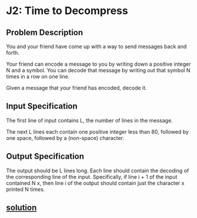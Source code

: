 # J2: Time to Decompress

## Problem Description

You and your friend have come up with a way to send messages back and forth.

Your friend can encode a message to you by writing down a positive integer N and a symbol. You
can decode that message by writing out that symbol N times in a row on one line.

Given a message that your friend has encoded, decode it.

## Input Specification

The first line of input contains L, the number of lines in the message.

The next L lines each contain one positive integer less than 80, followed by one space, followed
by a (non-space) character.

## Output Specification
The output should be L lines long. Each line should contain the decoding of the corresponding
line of the input. Specifically, if line i + 1 of the input contained N x, then line i of the output
should contain just the character x printed N times.

## [solution](./main.py)
